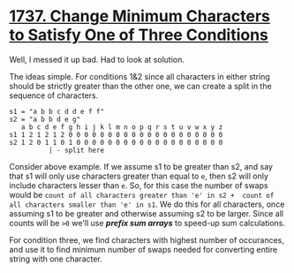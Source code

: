 # [1737. Change Minimum Characters to Satisfy One of Three Conditions](https://leetcode.com/problems/change-minimum-characters-to-satisfy-one-of-three-conditions/)

Well, I messed it up bad. Had to look at solution.

The ideas simple. For conditions 1&2 since all characters in either string should be strictly 
greater than the other one, we can create a split in the sequence of characters. 

```
s1 = "a b b c d d e f f"
s2 = "a b b d e g"
   a b c d e f g h i j k l m n o p q r s t u v w x y z
s1 1 2 1 2 1 2 0 0 0 0 0 0 0 0 0 0 0 0 0 0 0 0 0 0 0 0
s2 1 2 0 1 1 0 1 0 0 0 0 0 0 0 0 0 0 0 0 0 0 0 0 0 0 0
          | - split here
```

Consider above example. If we assume s1 to be greater than s2, and say that s1 will only use 
characters greater than equal to `e`, then s2 will only include characters lesser than `e`. So, 
for this case the number of swaps would be `count of all characters greater than 'e' in s2 + 
count of all characters smaller than 'e' in s1`. We do this for all characters, once assuming s1 
to be greater and otherwise assuming s2 to be larger. Since all counts will be `>0` we'll use 
**_prefix sum arrays_** to speed-up sum calculations.

For condition three, we find characters with highest number of occurances, and use it to find 
minimum number of swaps needed for converting entire string with one character.